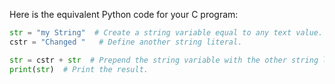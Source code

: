 Here is the equivalent Python code for your C program:

```python
str = "my String"  # Create a string variable equal to any text value.
cstr = "Changed "   # Define another string literal.

str = cstr + str  # Prepend the string variable with the other string literal.
print(str)  # Print the result.
```
